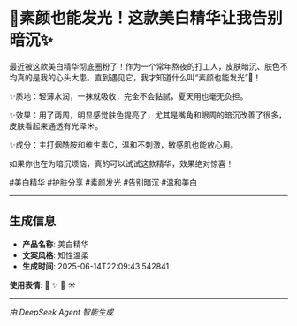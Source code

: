 # 💫素颜也能发光！这款美白精华让我告别暗沉✨

最近被这款美白精华彻底圈粉了！作为一个常年熬夜的打工人，皮肤暗沉、肤色不均真的是我的心头大患。直到遇见它，我才知道什么叫“素颜也能发光”🌟！

✨质地：轻薄水润，一抹就吸收，完全不会黏腻，夏天用也毫无负担。

✨效果：用了两周，明显感觉肤色提亮了，尤其是嘴角和眼周的暗沉改善了很多，皮肤看起来通透有光泽☀️。

✨成分：主打烟酰胺和维生素C，温和不刺激，敏感肌也能放心用。

如果你也在为暗沉烦恼，真的可以试试这款精华，效果绝对惊喜！

#美白精华 #护肤分享 #素颜发光 #告别暗沉 #温和美白

---

## 生成信息

- **产品名称**: 美白精华
- **文案风格**: 知性温柔
- **生成时间**: 2025-06-14T22:09:43.542841

**使用表情**: 💫 ✨ 🌟 ☀️

---
*由 DeepSeek Agent 智能生成*